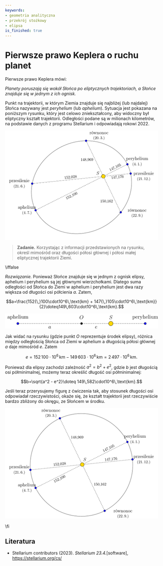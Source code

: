 ```yaml
---
keywords:
- geometria analityczna
- przekrój stożkowy
- elipsa
is_finished: true
---
```


# Pierwsze prawo Keplera o ruchu planet 

Pierwsze prawo Keplera mówi:

*Planety poruszają się wokół Słońca po eliptycznych trajektoriach, a Słońce znajduje się w jednym z ich ognisk.*

Punkt na trajektorii, w którym Ziemia znajduje się najbliżej (lub najdalej) Słońca nazywany jest *peryhelium* (lub *aphelium*). Sytuacja jest pokazana na poniższym rysunku, który jest celowo zniekształcony, aby widoczny był eliptyczny kształt trajektorii. Odległości podane są w milionach kilometrów, na podstawie danych z programu Stellarium i odpowiadają rokowi 2022.

![Eliptyczna trajektoria Ziemi wokół Słońca](images_pl-figure0.png)

> **Zadanie.** Korzystając z informacji przedstawionych na rysunku, określ mimośród oraz długości półosi głównej i półosi małej eliptycznej trajektorii Ziemi.

\iffalse

*Rozwiązanie.*  Ponieważ Słońce znajduje się w jednym z ognisk elipsy, aphelium i peryhelium są jej głównymi wierzchołkami.
Dlatego suma odległości od Słońca do Ziemi w aphelium i peryhelium jest dwa razy większa od długości osi półcienia $a$. Zatem,

$$a=\frac{152{\,}100\cdot10^6\,\text{km} + 147{\,}105\cdot10^6\,\text{km}}{2}\doteq149\,603\cdot10^6\,\text{km}.$$

![Zależność parametrów od odległości Słońce-Ziemia w aphelium](images_pl-figure1.png)

Jak widać na rysunku (gdzie punkt $O$ reprezentuje środek elipsy), 
różnica między odległością Słońca od Ziemi w aphelium a długością półosi głównej $a$ daje mimośród $e$. Zatem

$$e=152\,100\cdot10^6\,\text{km} - 149\,603\cdot10^6\,\text{km} =2\,497\cdot10^6\,\text{km}.$$

Ponieważ dla elipsy zachodzi zależność $a^2 = b^2 + e^2$, gdzie $b$ jest długością osi półminimalnej, możemy teraz określić długość osi półminimalnej:

$$b=\sqrt{a^2 - e^2}\doteq 149\,582\cdot10^6\,\text{km}.$$

Jeśli teraz przerysujemy figurę z ćwiczenia tak, aby stosunek długości osi odpowiadał rzeczywistości, okaże się, że kształt trajektorii jest rzeczywiście bardzo zbliżony do okręgu, ze Słońcem w środku.

![Trajektoria Ziemi wokół Słońca w skali](images_pl-figure2.png)

\fi

## Literatura

* Stellarium contributors (2023). *Stellarium 23.4.*[software], <https://stellarium.org/cs/>


